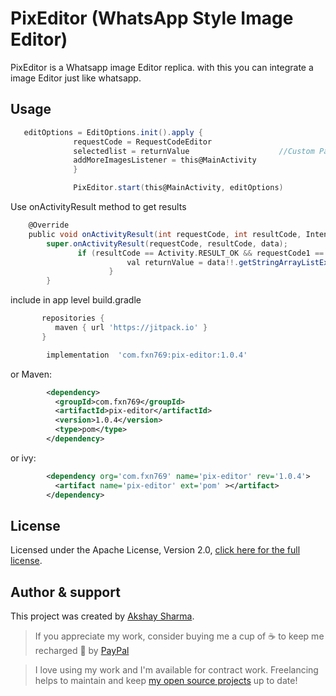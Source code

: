 

# PixEditor   (WhatsApp Style Image Editor)

PixEditor is a Whatsapp image Editor replica. with this you can integrate a image Editor just like whatsapp.




## Usage

```groovy
   editOptions = EditOptions.init().apply {
              requestCode = RequestCodeEditor
              selectedlist = returnValue                    //Custom Path For Image Storage
              addMoreImagesListener = this@MainActivity
              }

              PixEditor.start(this@MainActivity, editOptions)

```



Use onActivityResult method to get results
```groovy
    @Override
    public void onActivityResult(int requestCode, int resultCode, Intent data) {
        super.onActivityResult(requestCode, resultCode, data);
               if (resultCode == Activity.RESULT_OK && requestCode1 == RequestCodeEditor) {
                          val returnValue = data!!.getStringArrayListExtra(PixEditor.IMAGE_RESULTS)
                      }
        }
```

 include in app level build.gradle
 ```groovy
        repositories {
           maven { url 'https://jitpack.io' }
        }
 ```
```groovy
        implementation  'com.fxn769:pix-editor:1.0.4'
```
or Maven:
```xml
        <dependency>
          <groupId>com.fxn769</groupId>
          <artifactId>pix-editor</artifactId>
          <version>1.0.4</version>
          <type>pom</type>
        </dependency>
```
or ivy:
```xml
        <dependency org='com.fxn769' name='pix-editor' rev='1.0.4'>
          <artifact name='pix-editor' ext='pom' ></artifact>
        </dependency>
```


## License
Licensed under the Apache License, Version 2.0, [click here for the full license](/LICENSE).

## Author & support
This project was created by [Akshay Sharma](https://akshay2211.github.io/).

> If you appreciate my work, consider buying me a cup of :coffee: to keep me recharged :metal: by [PayPal](https://www.paypal.me/akshay2211)

> I love using my work and I'm available for contract work. Freelancing helps to maintain and keep [my open source projects](https://github.com/akshay2211/) up to date!

